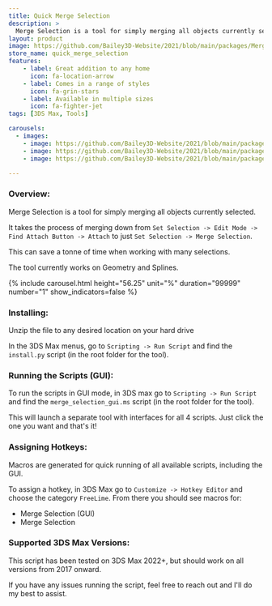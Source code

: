 ```yaml
---
title: Quick Merge Selection
description: >
  Merge Selection is a tool for simply merging all objects currently selected.
layout: product
image: https://github.com/Bailey3D-Website/2021/blob/main/packages/MergeSelection/featured.jpg?raw=true
store_name: quick_merge_selection
features:
    - label: Great addition to any home
      icon: fa-location-arrow
    - label: Comes in a range of styles
      icon: fa-grin-stars
    - label: Available in multiple sizes
      icon: fa-fighter-jet
tags: [3DS Max, Tools]

carousels:
  - images: 
    - image: https://github.com/Bailey3D-Website/2021/blob/main/packages/MergeSelection/gallery_main.jpg?raw=true
    - image: https://github.com/Bailey3D-Website/2021/blob/main/packages/MergeSelection/gallery_objects.jpg?raw=true
    - image: https://github.com/Bailey3D-Website/2021/blob/main/packages/MergeSelection/gallery_shapes.jpg?raw=true

---
```

### **Overview:**

Merge Selection is a tool for simply merging all objects currently selected.

It takes the process of merging down from `Set Selection -> Edit Mode -> Find Attach Button -> Attach` to just `Set Selection -> Merge Selection`.

This can save a tonne of time when working with many selections.

The tool currently works on Geometry and Splines.

{% include carousel.html height="56.25" unit="%" duration="99999" number="1" show_indicators=false %}


### **Installing:**

Unzip the file to any desired location on your hard drive

In the 3DS Max menus, go to `Scripting -> Run Script` and find the `install.py` script (in the root folder for the tool).


### **Running the Scripts (GUI):**

To run the scripts in GUI mode, in 3DS max go to `Scripting -> Run Script` and find the `merge_selection_gui.ms` script (in the root folder for the tool).

This will launch a separate tool with interfaces for all 4 scripts. Just click the one you want and that's it!


### **Assigning Hotkeys:**

Macros are generated for quick running of all available scripts, including the GUI.

To assign a hotkey, in 3DS Max go to `Customize -> Hotkey Editor` and choose the category `FreeLime`. From there you should see macros for:

- Merge Selection (GUI)
- Merge Selection


### **Supported 3DS Max Versions:**

This script has been tested on 3DS Max 2022+, but should work on all versions from 2017 onward.

If you have any issues running the script, feel free to reach out and I'll do my best to assist.
